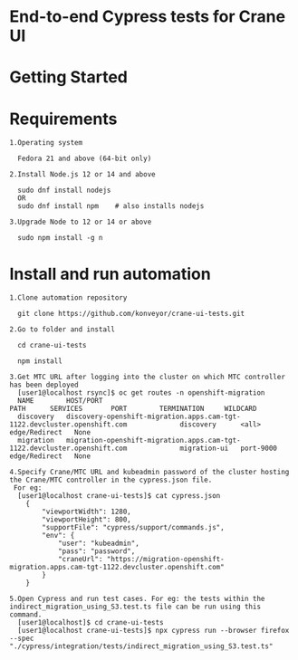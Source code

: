 # End-to-end Cypress tests for Crane UI

# Getting Started

# Requirements

    1.Operating system

      Fedora 21 and above (64-bit only)

    2.Install Node.js 12 or 14 and above

      sudo dnf install nodejs
      OR
      sudo dnf install npm    # also installs nodejs

    3.Upgrade Node to 12 or 14 or above

      sudo npm install -g n

# Install and run automation
    1.Clone automation repository

      git clone https://github.com/konveyor/crane-ui-tests.git

    2.Go to folder and install

      cd crane-ui-tests

      npm install
    
    3.Get MTC URL after logging into the cluster on which MTC controller has been deployed
      [user1@localhost rsync]$ oc get routes -n openshift-migration
      NAME        HOST/PORT                                                                          PATH      SERVICES       PORT        TERMINATION     WILDCARD
      discovery   discovery-openshift-migration.apps.cam-tgt-1122.devcluster.openshift.com             discovery      <all>       edge/Redirect   None
      migration   migration-openshift-migration.apps.cam-tgt-1122.devcluster.openshift.com             migration-ui   port-9000   edge/Redirect   None

    4.Specify Crane/MTC URL and kubeadmin password of the cluster hosting the Crane/MTC controller in the cypress.json file.
     For eg:
      [user1@localhost crane-ui-tests]$ cat cypress.json
        {
            "viewportWidth": 1280,
            "viewportHeight": 800,
            "supportFile": "cypress/support/commands.js",
            "env": {
                "user": "kubeadmin",
                "pass": "password",
                "craneUrl": "https://migration-openshift-migration.apps.cam-tgt-1122.devcluster.openshift.com"
            }
        }

    5.Open Cypress and run test cases. For eg: the tests within the indirect_migration_using_S3.test.ts file can be run using this command.
      [user1@localhost]$ cd crane-ui-tests
      [user1@localhost crane-ui-tests]$ npx cypress run --browser firefox --spec "./cypress/integration/tests/indirect_migration_using_S3.test.ts"
